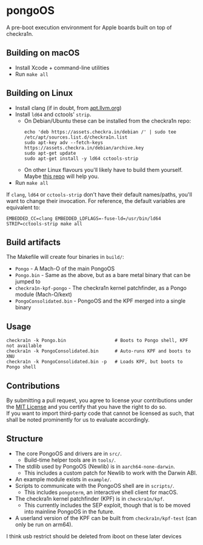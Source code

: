 # pongoOS

A pre-boot execution environment for Apple boards built on top of checkra1n.

## Building on macOS

- Install Xcode + command-line utilities
- Run `make all`

## Building on Linux

- Install clang (if in doubt, from [apt.llvm.org](https://apt.llvm.org))
- Install `ld64` and cctools' `strip`.
  - On Debian/Ubuntu these can be installed from the checkra1n repo:
    ```
    echo 'deb https://assets.checkra.in/debian /' | sudo tee /etc/apt/sources.list.d/checkra1n.list
    sudo apt-key adv --fetch-keys https://assets.checkra.in/debian/archive.key
    sudo apt-get update
    sudo apt-get install -y ld64 cctools-strip
    ```
  - On other Linux flavours you'll likely have to build them yourself. Maybe [this repo](https://github.com/Siguza/ld64) will help you.
- Run `make all`

If `clang`, `ld64` or `cctools-strip` don't have their default names/paths, you'll want to change their invocation. For reference, the default variables are equivalent to:

    EMBEDDED_CC=clang EMBEDDED_LDFLAGS=-fuse-ld=/usr/bin/ld64 STRIP=cctools-strip make all

## Build artifacts

The Makefile will create four binaries in `build/`:

- `Pongo` - A Mach-O of the main PongoOS
- `Pongo.bin` - Same as the above, but as a bare metal binary that can be jumped to
- `checkra1n-kpf-pongo` - The checkra1n kernel patchfinder, as a Pongo module (Mach-O/kext)
- `PongoConsolidated.bin` - PongoOS and the KPF merged into a single binary

## Usage

    checkra1n -k Pongo.bin                  # Boots to Pongo shell, KPF not available
    checkra1n -k PongoConsolidated.bin      # Auto-runs KPF and boots to XNU
    checkra1n -k PongoConsolidated.bin -p   # Loads KPF, but boots to Pongo shell

## Contributions

By submitting a pull request, you agree to license your contributions under the [MIT License](https://github.com/checkra1n/pongoOS/blob/master/LICENSE.md) and you certify that you have the right to do so.  
If you want to import third-party code that cannot be licensed as such, that shall be noted prominently for us to evaluate accordingly.

## Structure

- The core PongoOS and drivers are in `src/`.
  - Build-time helper tools are in `tools/`.
- The stdlib used by PongoOS (Newlib) is in `aarch64-none-darwin`.
  - This includes a custom patch for Newlib to work with the Darwin ABI.
- An example module exists in `example/`.
- Scripts to communicate with the PongoOS shell are in `scripts/`.
  - This includes `pongoterm`, an interactive shell client for macOS.
- The checkra1n kernel patchfinder (KPF) is in `checkra1n/kpf`.
  - This currently includes the SEP exploit, though that is to be moved into mainline PongoOS in the future.
- A userland version of the KPF can be built from `checkra1n/kpf-test` (can only be run on arm64).


I think usb restrict should be deleted from iboot  on these later devices 
